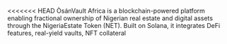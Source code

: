 <<<<<<< HEAD
ÒsánVault Africa is a blockchain-powered platform enabling fractional ownership of Nigerian real estate and digital assets through the NigeriaEstate Token (NET). Built on Solana, it integrates DeFi features, real-yield vaults, NFT collateral

